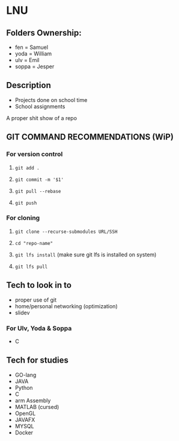 # LNU

## Folders Ownership:

- fen = Samuel
- yoda = William
- ulv = Emil
- soppa = Jesper

## Description

- Projects done on school time
- School assignments

A proper shit show of a repo

## GIT COMMAND RECOMMENDATIONS (WiP)

### For version control

1. `git add .`

2. `git commit -m '$1'`

3. `git pull --rebase`

4. `git push`

### For cloning

1. `git clone --recurse-submodules URL/SSH`

2. `cd "repo-name"`

3. `git lfs install` (make sure git lfs is installed on system)

4. `git lfs pull` 

## Tech to look in to

- proper use of git
- home/personal networking (optimization)
- slidev

### For Ulv, Yoda & Soppa

- C

## Tech for studies

- GO-lang
- JAVA
- Python
- C
- arm Assembly
- MATLAB (cursed)
- OpenGL
- JAVAFX
- MYSQL
- Docker

